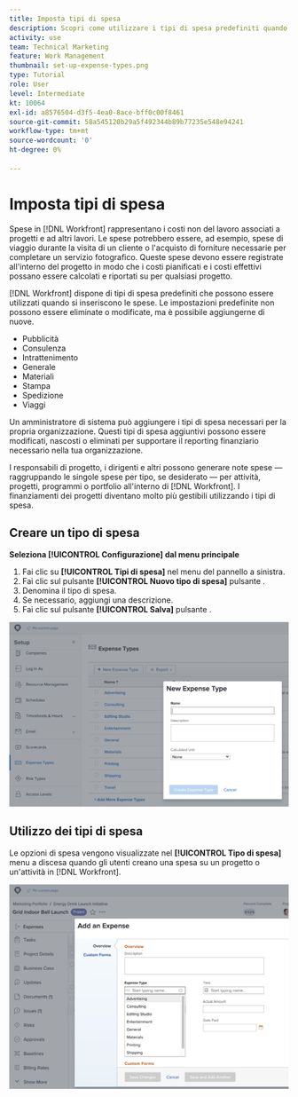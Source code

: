 ```yaml
---
title: Imposta tipi di spesa
description: Scopri come utilizzare i tipi di spesa predefiniti quando si inseriscono le spese e come creare nuovi tipi di spesa.
activity: use
team: Technical Marketing
feature: Work Management
thumbnail: set-up-expense-types.png
type: Tutorial
role: User
level: Intermediate
kt: 10064
exl-id: a8576504-d3f5-4ea0-8ace-bff0c00f8461
source-git-commit: 58a545120b29a5f492344b89b77235e548e94241
workflow-type: tm+mt
source-wordcount: '0'
ht-degree: 0%

---
```


# Imposta tipi di spesa

Spese in [!DNL Workfront] rappresentano i costi non del lavoro associati a progetti e ad altri lavori. Le spese potrebbero essere, ad esempio, spese di viaggio durante la visita di un cliente o l&#39;acquisto di forniture necessarie per completare un servizio fotografico. Queste spese devono essere registrate all&#39;interno del progetto in modo che i costi pianificati e i costi effettivi possano essere calcolati e riportati su per qualsiasi progetto.

[!DNL Workfront] dispone di tipi di spesa predefiniti che possono essere utilizzati quando si inseriscono le spese. Le impostazioni predefinite non possono essere eliminate o modificate, ma è possibile aggiungerne di nuove.

* Pubblicità
* Consulenza
* Intrattenimento
* Generale
* Materiali
* Stampa
* Spedizione
* Viaggi

Un amministratore di sistema può aggiungere i tipi di spesa necessari per la propria organizzazione. Questi tipi di spesa aggiuntivi possono essere modificati, nascosti o eliminati per supportare il reporting finanziario necessario nella tua organizzazione.

I responsabili di progetto, i dirigenti e altri possono generare note spese — raggruppando le singole spese per tipo, se desiderato — per attività, progetti, programmi o portfolio all&#39;interno di [!DNL Workfront]. I finanziamenti dei progetti diventano molto più gestibili utilizzando i tipi di spesa.

## Creare un tipo di spesa

**Seleziona [!UICONTROL Configurazione] dal menu principale**

1. Fai clic su **[!UICONTROL Tipi di spesa]** nel menu del pannello a sinistra.
1. Fai clic sul pulsante **[!UICONTROL Nuovo tipo di spesa]** pulsante .
1. Denomina il tipo di spesa.
1. Se necessario, aggiungi una descrizione.
1. Fai clic sul pulsante **[!UICONTROL Salva]** pulsante .

![Immagine della creazione di un nuovo [!UICONTROL Tipo di spesa]](assets/setting-up-finances-6.png)

## Utilizzo dei tipi di spesa

Le opzioni di spesa vengono visualizzate nel **[!UICONTROL Tipo di spesa]** menu a discesa quando gli utenti creano una spesa su un progetto o un&#39;attività in [!DNL Workfront].

![Immagine dell&#39;aggiunta di una nuova spesa](assets/setting-up-finances-7.png)

